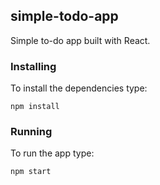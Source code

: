 ## simple-todo-app

Simple to-do app built with React.
 
### Installing

To install the dependencies type:

```
npm install
```

### Running

To run the app type:

```
npm start
```
